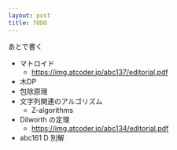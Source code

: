 ```yaml
---
layout: post
title: TODO
---
```


あとで書く

- マトロイド
  - https://img.atcoder.jp/abc137/editorial.pdf
- 木DP
- 包除原理
- 文字列関連のアルゴリズム
  -  Z-algorithms
- Dilworth の定理
  - https://img.atcoder.jp/abc134/editorial.pdf
- abc161 D 別解